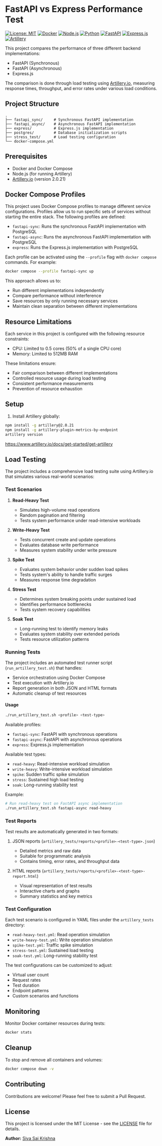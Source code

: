 # FastAPI vs Express Performance Test

[![License: MIT](https://img.shields.io/badge/License-MIT-yellow.svg)](https://opensource.org/licenses/MIT)
[![Docker](https://img.shields.io/badge/docker-%230db7ed.svg?style=flat&logo=docker&logoColor=white)](https://www.docker.com/)
[![Node.js](https://img.shields.io/badge/Node.js-339933?style=flat&logo=nodedotjs&logoColor=white)](https://nodejs.org)
[![Python](https://img.shields.io/badge/Python-3776AB?style=flat&logo=python&logoColor=white)](https://www.python.org)
[![FastAPI](https://img.shields.io/badge/FastAPI-005571?style=flat&logo=fastapi)](https://fastapi.tiangolo.com)
[![Express.js](https://img.shields.io/badge/Express.js-000000?style=flat&logo=express&logoColor=white)](https://expressjs.com)
[![Artillery](https://img.shields.io/badge/Artillery-2.0.21-FF0000?style=flat&logo=artillery&logoColor=white)](https://artillery.io)

This project compares the performance of three different backend implementations:
- FastAPI (Synchronous)
- FastAPI (Asynchronous)
- Express.js

The comparison is done through load testing using [Artillery.io](https://www.artillery.io/), measuring response times, throughput, and error rates under various load conditions.

## Project Structure

```
.
├── fastapi_sync/     # Synchronous FastAPI implementation
├── fastapi_async/    # Asynchronous FastAPI implementation
├── express/          # Express.js implementation
├── postgres/         # Database initialization scripts
├── stress_test/      # Load testing configuration
└── docker-compose.yml
```

## Prerequisites

- Docker and Docker Compose
- Node.js (for running Artillery)
- [Artillery.io](Artillery.io) (version 2.0.21)

## Docker Compose Profiles

This project uses Docker Compose profiles to manage different service configurations. Profiles allow us to run specific sets of services without starting the entire stack. The following profiles are defined:

- `fastapi-sync`: Runs the synchronous FastAPI implementation with PostgreSQL
- `fastapi-async`: Runs the asynchronous FastAPI implementation with PostgreSQL
- `express`: Runs the Express.js implementation with PostgreSQL

Each profile can be activated using the `--profile` flag with `docker compose` commands. For example:
```bash
docker compose --profile fastapi-sync up
```

This approach allows us to:
- Run different implementations independently
- Compare performance without interference
- Save resources by only running necessary services
- Maintain clean separation between different implementations

## Resource Limitations

Each service in this project is configured with the following resource constraints:
- CPU: Limited to 0.5 cores (50% of a single CPU core)
- Memory: Limited to 512MB RAM

These limitations ensure:
- Fair comparison between different implementations
- Controlled resource usage during load testing
- Consistent performance measurements
- Prevention of resource exhaustion

## Setup

1. Install Artillery globally:
```bash
npm install -g artillery@2.0.21
npm install -g artillery-plugin-metrics-by-endpoint
artillery version 
```

https://www.artillery.io/docs/get-started/get-artillery

## Load Testing

The project includes a comprehensive load testing suite using Artillery.io that simulates various real-world scenarios:

### Test Scenarios

1. **Read-Heavy Test**
   - Simulates high-volume read operations
   - Random pagination and filtering
   - Tests system performance under read-intensive workloads

2. **Write-Heavy Test**
   - Tests concurrent create and update operations
   - Evaluates database write performance
   - Measures system stability under write pressure

3. **Spike Test**
   - Evaluates system behavior under sudden load spikes
   - Tests system's ability to handle traffic surges
   - Measures response time degradation

4. **Stress Test**
   - Determines system breaking points under sustained load
   - Identifies performance bottlenecks
   - Tests system recovery capabilities

5. **Soak Test**
   - Long-running test to identify memory leaks
   - Evaluates system stability over extended periods
   - Tests resource utilization patterns

### Running Tests

The project includes an automated test runner script (`run_artillery_test.sh`) that handles:
- Service orchestration using Docker Compose
- Test execution with Artillery.io
- Report generation in both JSON and HTML formats
- Automatic cleanup of test resources

#### Usage

```bash
./run_artillery_test.sh <profile> <test-type>
```

Available profiles:
- `fastapi-sync`: FastAPI with synchronous operations
- `fastapi-async`: FastAPI with asynchronous operations
- `express`: Express.js implementation

Available test types:
- `read-heavy`: Read-intensive workload simulation
- `write-heavy`: Write-intensive workload simulation
- `spike`: Sudden traffic spike simulation
- `stress`: Sustained high load testing
- `soak`: Long-running stability test

Example:
```bash
# Run read-heavy test on FastAPI async implementation
./run_artillery_test.sh fastapi-async read-heavy
```

### Test Reports

Test results are automatically generated in two formats:
1. JSON reports (`artillery_tests/reports/<profile>-<test-type>.json`)
   - Detailed metrics and raw data
   - Suitable for programmatic analysis
   - Contains timing, error rates, and throughput data

2. HTML reports (`artillery_tests/reports/<profile>-<test-type>-report.html`)
   - Visual representation of test results
   - Interactive charts and graphs
   - Summary statistics and key metrics

### Test Configuration

Each test scenario is configured in YAML files under the `artillery_tests` directory:
- `read-heavy-test.yml`: Read operation simulation
- `write-heavy-test.yml`: Write operation simulation
- `spike-test.yml`: Traffic spike simulation
- `stress-test.yml`: Sustained load testing
- `soak-test.yml`: Long-running stability test

The test configurations can be customized to adjust:
- Virtual user count
- Request rates
- Test duration
- Endpoint patterns
- Custom scenarios and functions

## Monitoring

Monitor Docker container resources during tests:
```bash
docker stats
```

## Cleanup

To stop and remove all containers and volumes:
```bash
docker compose down -v
```

## Contributing

Contributions are welcome! Please feel free to submit a Pull Request.

## License

This project is licensed under the MIT License - see the [LICENSE](LICENSE) file for details.

**Author:** [Siva Sai Krishna](https://github.com/ysskrishna)